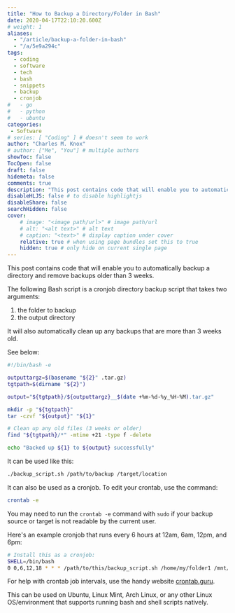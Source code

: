 ```yaml
---
title: "How to Backup a Directory/Folder in Bash"
date: 2020-04-17T22:10:20.600Z
# weight: 1
aliases:
  - "/article/backup-a-folder-in-bash"
  - "/a/5e9a294c"
tags:
  - coding
  - software
  - tech
  - bash
  - snippets
  - backup
  - cronjob
#   - go
#   - python
#   - ubuntu
categories:
 - Software
# series: [ "Coding" ] # doesn't seem to work
author: "Charles M. Knox"
# author: ["Me", "You"] # multiple authors
showToc: false
TocOpen: false
draft: false
hidemeta: false
comments: true
description: "This post contains code that will enable you to automatically backup a directory and remove backups older than 3 weeks."
disableHLJS: false # to disable highlightjs
disableShare: false
searchHidden: false
cover:
    # image: "<image path/url>" # image path/url
    # alt: "<alt text>" # alt text
    # caption: "<text>" # display caption under cover
    relative: true # when using page bundles set this to true
    hidden: true # only hide on current single page
---
```


This post contains code that will enable you to automatically backup a directory and remove backups older than 3 weeks.

The following Bash script is a cronjob directory backup script that takes two arguments:

1. the folder to backup
2. the output directory

It will also automatically clean up any backups that are more than 3 weeks old.

See below:

```bash
#!/bin/bash -e

outputtargz=$(basename "${2}" .tar.gz)
tgtpath=$(dirname "${2}")

output="${tgtpath}/${outputtargz}__$(date +%m-%d-%y_%H-%M).tar.gz"

mkdir -p "${tgtpath}"
tar -czvf "${output}" "${1}"

# Clean up any old files (3 weeks or older)
find "${tgtpath}/*" -mtime +21 -type f -delete

echo "Backed up ${1} to ${output} successfully"
```

It can be used like this:

```bash
./backup_script.sh /path/to/backup /target/location
```

It can also be used as a cronjob. To edit your crontab, use the command:

```bash
crontab -e
```

You may need to run the `crontab -e` command with `sudo` if your backup source or target is not readable by the current user.

Here's an example cronjob that runs every 6 hours at 12am, 6am, 12pm, and 6pm:

```bash
# Install this as a cronjob:
SHELL=/bin/bash
0 0,6,12,18 * * * /path/to/this/backup_script.sh /home/my/folder1 /mnt/backups/folder1.tar.gz
```

For help with crontab job intervals, use the handy website [crontab.guru](https://crontab.guru).

This can be used on Ubuntu, Linux Mint, Arch Linux, or any other Linux OS/environment that supports running bash and shell scripts natively.
